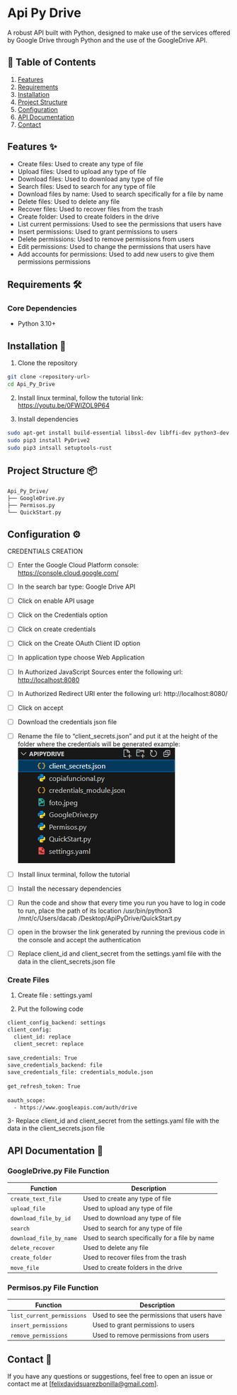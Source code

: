 # Api Py Drive

A robust API built with Python, designed to make use of the services offered by Google Drive through Python and the use of the GoogleDrive API.

## 📑 Table of Contents
1. [Features](#features-)
2. [Requirements](#requirements-)
3. [Installation](#installation-)
4. [Project Structure](#project-structure-)
5. [Configuration](#configuration-)
6. [API Documentation](#api-documentation-)
7. [Contact](#contact-)

   

## Features ✨

- Create files: Used to create any type of file
- Upload files: Used to upload any type of file
- Download files: Used to download any type of file
- Search files: Used to search for any type of file
- Download files by name: Used to search specifically for a file by name
- Delete files: Used to delete any file
- Recover files: Used to recover files from the trash
- Create folder: Used to create folders in the drive
- List current permissions: Used to see the permissions that users have
- Insert permissions: Used to grant permissions to users
- Delete permissions: Used to remove permissions from users
- Edit permissions: Used to change the permissions that users have
- Add accounts for permissions: Used to add new users to give them permissions permissions

## Requirements 🛠

### Core Dependencies
- Python 3.10+


##  Installation 🚀

1. Clone the repository
```bash
git clone <repository-url>
cd Api_Py_Drive
```

2. Install linux terminal, follow the tutorial
link: https://youtu.be/0FWlZOL9P64

3. Install dependencies
```bash
sudo apt-get install build-essential libssl-dev libffi-dev python3-dev cargo
sudo pip3 install PyDrive2
sudo pip3 intsall setuptools-rust
```

## Project Structure 📦

```
Api_Py_Drive/
├── GoogleDrive.py
├── Permisos.py
└── QuickStart.py
```

## Configuration ⚙

CREDENTIALS CREATION
- [ ] Enter the Google Cloud Platform console: https://console.cloud.google.com/
- [ ] In the search bar type: Google Drive API
- [ ] Click on enable API usage
- [ ] Click on the Credentials option
- [ ] Click on create credentials
- [ ] Click on the Create OAuth Client ID option
- [ ] In application type choose Web Application
- [ ] In Authorized JavaScript Sources enter the following url: [http://localhost:8080](http://localhost:8080/)
- [ ] In Authorized Redirect URI enter the following url: http://localhost:8080/
- [ ] Click on accept
- [ ] Download the credentials json file
- [ ] Rename the file to “client_secrets.json” and put it at the height of the folder where the credentials will be generated example:
![](https://github.com/felixsuarez0727/Api_Py_Drive/blob/main/example.png?raw=true)

- [ ] Install linux terminal, follow the tutorial 
- [ ] Install the necessary dependencies
- [ ] Run the code and show that every time you run you have to log in
code to run, place the path of its location
/usr/bin/python3 /mnt/c/Users/dacab /Desktop/ApiPyDrive/QuickStart.py
- [ ] open in the browser the link generated by running the previous code in the console and accept the authentication
- [ ] Replace client_id and client_secret from the settings.yaml file with the data in the client_secrets.json file



### Create Files

1. Create file : settings.yaml

2. Put the following code


```
client_config_backend: settings
client_config:
  client_id: replace
  client_secret: replace

save_credentials: True
save_credentials_backend: file
save_credentials_file: credentials_module.json

get_refresh_token: True

oauth_scope:
  - https://www.googleapis.com/auth/drive
```
3-  Replace client_id and client_secret from the settings.yaml file with the data in the client_secrets.json file

## API Documentation 🔌

### GoogleDrive.py File Function

| Function | Description |
|----------|-------------|
| `create_text_file` | Used to create any type of file |
| `upload_file` | Used to upload any type of file |
| `download_file_by_id` | Used to download any type of file |
| `search` | Used to search for any type of file |
| `download_file_by_name` | Used to search specifically for a file by name |
| `delete_recover` | Used to delete any file |
| `create_folder` | Used to recover files from the trash |
| `move_file` | Used to create folders in the drive |


### Permisos.py File Function

| Function | Description |
|----------|-------------|
| `list_current_permissions` | Used to see the permissions that users have |
| `insert_permissions` | Used to grant permissions to users |
| `remove_permissions` | Used to remove permissions from users |


## Contact 📌

If you have any questions or suggestions, feel free to open an issue or contact me at [felixdavidsuarezbonilla@gmail.com].
